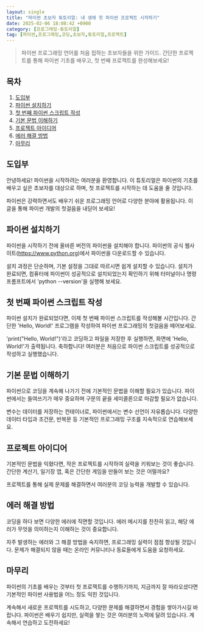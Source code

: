```yaml
---
layout: single
title: "파이썬 초보자 튜토리얼: 내 생애 첫 파이썬 프로젝트 시작하기"
date: 2025-02-06 18:08:42 +0900
category: [프로그래밍-튜토리얼]
tag: [파이썬,프로그래밍,코딩,초보자,튜토리얼,프로젝트]
---
```

  
> 파이썬 프로그래밍 언어를 처음 접하는 초보자들을 위한 가이드. 간단한 프로젝트를 통해 파이썬 기초를 배우고, 첫 번째 프로젝트를 완성해보세요!

## 목차
1. [도입부](#도입부)
2. [파이썬 설치하기](#파이썬-설치하기)
3. [첫 번째 파이썬 스크립트 작성](#첫-번째-파이썬-스크립트-작성)
4. [기본 문법 이해하기](#기본-문법-이해하기)
5. [프로젝트 아이디어](#프로젝트-아이디어)
6. [에러 해결 방법](#에러-해결-방법)
7. [마무리](#마무리)

## 도입부

안녕하세요! 파이썬을 시작하려는 여러분을 환영합니다. 이 튜토리얼은 파이썬의 기초를 배우고 싶은 초보자를 대상으로 하며, 첫 프로젝트를 시작하는 데 도움을 줄 것입니다.


파이썬은 강력하면서도 배우기 쉬운 프로그래밍 언어로 다양한 분야에 활용됩니다. 이 글을 통해 파이썬 개발의 첫걸음을 내딛어 보세요!



## 파이썬 설치하기

파이썬을 시작하기 전에 올바른 버전의 파이썬을 설치해야 합니다. 파이썬의 공식 웹사이트(https://www.python.org)에서 파이썬을 다운로드할 수 있습니다.


설치 과정은 단순하며, 기본 설정을 그대로 따르시면 쉽게 설치할 수 있습니다. 설치가 완료되면, 컴퓨터에 파이썬이 성공적으로 설치되었는지 확인하기 위해 터미널이나 명령 프롬프트에서 'python --version'을 실행해 보세요.



## 첫 번째 파이썬 스크립트 작성

파이썬 설치가 완료되었다면, 이제 첫 번째 파이썬 스크립트를 작성해볼 시간입니다. 간단한 'Hello, World!' 프로그램을 작성하여 파이썬 프로그래밍의 첫걸음을 떼어보세요.


'print("Hello, World!")'라고 코딩하고 파일을 저장한 후 실행하면, 화면에 'Hello, World!'가 출력됩니다. 축하합니다! 여러분은 처음으로 파이썬 스크립트를 성공적으로 작성하고 실행했습니다.



## 기본 문법 이해하기

파이썬으로 코딩을 계속해 나가기 전에 기본적인 문법을 이해할 필요가 있습니다. 파이썬에서는 들여쓰기가 매우 중요하며 구문의 끝을 세미콜론으로 마감할 필요가 없습니다.


변수는 데이터를 저장하는 컨테이너로, 파이썬에서는 변수 선언이 자유롭습니다. 다양한 데이터 타입과 조건문, 반복문 등 기본적인 프로그래밍 구조를 지속적으로 연습해보세요.



## 프로젝트 아이디어

기본적인 문법을 익혔다면, 작은 프로젝트를 시작하여 실력을 키워보는 것이 좋습니다. 간단한 계산기, 일기장 앱, 혹은 간단한 게임을 만들어 보는 것은 어떨까요?


프로젝트를 통해 실제 문제를 해결하면서 여러분의 코딩 능력을 개발할 수 있습니다.



## 에러 해결 방법

코딩을 하다 보면 다양한 에러에 직면할 것입니다. 에러 메시지를 찬찬히 읽고, 해당 에러가 무엇을 의미하는지 이해하는 것이 중요합니다.


자주 발생하는 에러와 그 해결 방법을 숙지하면, 프로그래밍 실력이 점점 향상될 것입니다. 문제가 해결되지 않을 때는 온라인 커뮤니티나 동료들에게 도움을 요청하세요.



## 마무리

파이썬의 기초를 배우는 것부터 첫 프로젝트를 수행하기까지, 지금까지 잘 따라오셨다면 기본적인 파이썬 사용법을 어느 정도 익힌 것입니다.


계속해서 새로운 프로젝트를 시도하고, 다양한 문제를 해결하면서 경험을 쌓아가시길 바랍니다. 파이썬은 배우기 쉽지만, 실력을 쌓는 것은 여러분의 노력에 달려 있습니다. 계속해서 연습하고 도전하세요!

